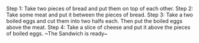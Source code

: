 Step 1: Take two pieces of bread and put them on top of each other.
Step 2: Take some meat and put it between the pieces of bread.
Step 3: Take a two boiled eggs and cut them into two halfs each. Then put the boiled eggs above the meat.
Step 4: Take a slice of cheese and put it above the pieces of boiled eggs.
~The Sandwich is ready~